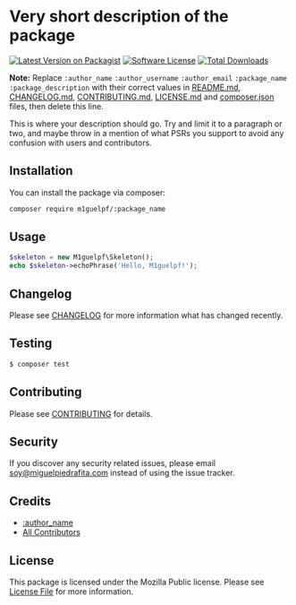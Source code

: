 # Very short description of the package

[![Latest Version on Packagist](https://img.shields.io/packagist/v/m1guelpf/:package_name.svg?style=flat-square)](https://packagist.org/packages/m1guelpf/:package_name)
[![Software License](https://img.shields.io/badge/license-AGPLv3-blue.svg?style=flat-square)](LICENSE.md)
[![Total Downloads](https://img.shields.io/packagist/dt/m1guelpf/:package_name.svg?style=flat-square)](https://packagist.org/packages/m1guelpf/:package_name)

**Note:** Replace ```:author_name``` ```:author_username``` ```:author_email``` ```:package_name``` ```:package_description``` with their correct values in [README.md](README.md), [CHANGELOG.md](CHANGELOG.md), [CONTRIBUTING.md](CONTRIBUTING.md), [LICENSE.md](LICENSE.md) and [composer.json](composer.json) files, then delete this line.

This is where your description should go. Try and limit it to a paragraph or two, and maybe throw in a mention of what PSRs you support to avoid any confusion with users and contributors.

## Installation

You can install the package via composer:

``` bash
composer require m1guelpf/:package_name
```

## Usage

``` php
$skeleton = new M1guelpf\Skeleton();
echo $skeleton->echoPhrase('Hello, M1guelpf!');
```

## Changelog

Please see [CHANGELOG](CHANGELOG.md) for more information what has changed recently.

## Testing

``` bash
$ composer test
```

## Contributing

Please see [CONTRIBUTING](CONTRIBUTING.md) for details.

## Security

If you discover any security related issues, please email soy@miguelpiedrafita.com instead of using the issue tracker.

## Credits

- [:author_name](https://github.com/:author_username)
- [All Contributors](../../contributors)

## License

This package is licensed under the Mozilla Public license. Please see [License File](LICENSE.md) for more information.
